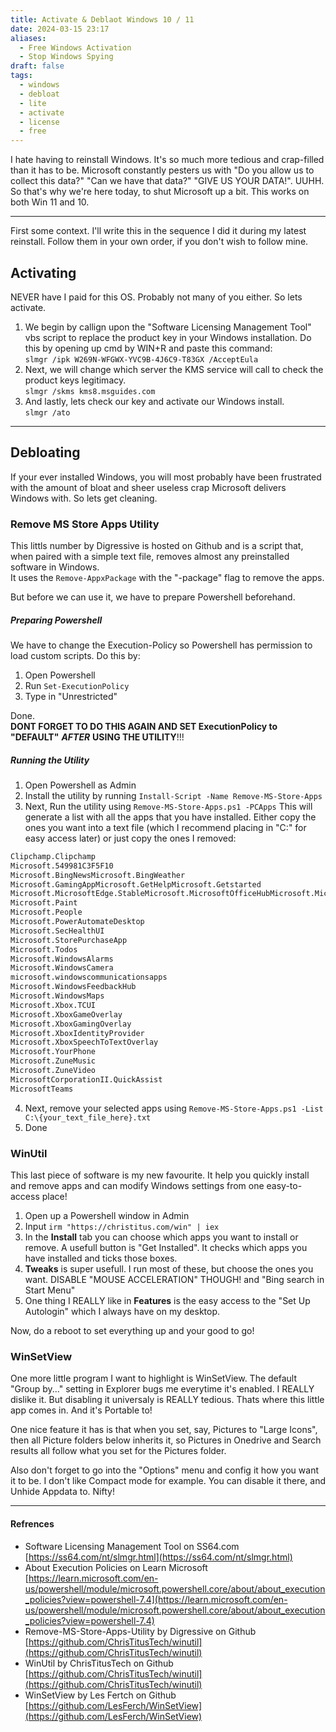 ```yaml
---
title: Activate & Deblaot Windows 10 / 11
date: 2024-03-15 23:17
aliases: 
  - Free Windows Activation
  - Stop Windows Spying
draft: false
tags:
  - windows
  - debloat
  - lite
  - activate
  - license
  - free
---
```

 
I hate having to reinstall Windows. It's so much more tedious and crap-filled than it has to be. Microsoft constantly pesters us with "Do you allow us to collect this data?" "Can we have that data?" "GIVE US YOUR DATA!". UUHH. So that's why we're here today, to shut Microsoft up a bit. This works on both Win 11 and 10.

---

First some context. I'll write this in the sequence I did it during my latest reinstall. Follow them in your own order, if you don't wish to follow mine.

## Activating

NEVER have I paid for this OS. Probably not many of you either. So lets activate.

1. We begin by callign upon the "Software Licensing Management Tool" vbs script to replace the product key in your Windows installation. Do this by opening up cmd by WIN+R and paste this command:  
    `slmgr /ipk W269N-WFGWX-YVC9B-4J6C9-T83GX /AcceptEula`
2. Next, we will change which server the KMS service will call to check the product keys legitimacy.  
    `slmgr /skms kms8.msguides.com`
3. And lastly, lets check our key and activate our Windows install.  
    `slmgr /ato`

---

## Debloating

If your ever installed Windows, you will most probably have been frustrated with the amount of bloat and sheer useless crap Microsoft delivers Windows with. So lets get cleaning.

### Remove MS Store Apps Utility

This littls number by Digressive is hosted on Github and is a script that, when paired with a simple text file, removes almost any preinstalled software in Windows.  
It uses the `Remove-AppxPackage` with the "-package" flag to remove the apps.

But before we can use it, we have to prepare Powershell beforehand.

##### Preparing Powershell

We have to change the Execution-Policy so Powershell has permission to load custom scripts. Do this by:

1. Open Powershell
2. Run `Set-ExecutionPolicy`
3. Type in "Unrestricted"

Done.  
****DONT FORGET TO DO THIS AGAIN AND SET ExecutionPolicy to "DEFAULT"**** _****AFTER****_ ****USING THE UTILITY****!!!

##### Running the Utility

1. Open Powershell as Admin
2. Install the utility by running `Install-Script -Name Remove-MS-Store-Apps`
3. Next, Run the utility using `Remove-MS-Store-Apps.ps1 -PCApps` This will generate a list with all the apps that you have installed. Either copy the ones you want into a text file (which I recommend placing in "C:\" for easy access later) or just copy the ones I removed:

```cmd
Clipchamp.Clipchamp
Microsoft.549981C3F5F10
Microsoft.BingNewsMicrosoft.BingWeather
Microsoft.GamingAppMicrosoft.GetHelpMicrosoft.Getstarted
Microsoft.MicrosoftEdge.StableMicrosoft.MicrosoftOfficeHubMicrosoft.MicrosoftSolitaireCollection
Microsoft.Paint
Microsoft.People
Microsoft.PowerAutomateDesktop
Microsoft.SecHealthUI
Microsoft.StorePurchaseApp
Microsoft.Todos
Microsoft.WindowsAlarms
Microsoft.WindowsCamera
microsoft.windowscommunicationsapps
Microsoft.WindowsFeedbackHub
Microsoft.WindowsMaps
Microsoft.Xbox.TCUI
Microsoft.XboxGameOverlay
Microsoft.XboxGamingOverlay
Microsoft.XboxIdentityProvider
Microsoft.XboxSpeechToTextOverlay
Microsoft.YourPhone
Microsoft.ZuneMusic
Microsoft.ZuneVideo
MicrosoftCorporationII.QuickAssist
MicrosoftTeams
```

4. Next, remove your selected apps using `Remove-MS-Store-Apps.ps1 -List C:\{your_text_file_here}.txt`
5. Done

### WinUtil

This last piece of software is my new favourite. It help you quickly install and remove apps and can modify Windows settings from one easy-to-access place!

1. Open up a Powershell window in Admin
2. Input `irm "https://christitus.com/win" | iex`
3. In the __Install__ tab you can choose which apps you want to install or remove. A usefull button is "Get Installed". It checks which apps you have installed and ticks those boxes.
4. __Tweaks__ is super usefull. I run most of these, but choose the ones you want. DISABLE "MOUSE ACCELERATION" THOUGH! and "Bing search in Start Menu"
5. One thing I REALLY like in __Features__ is the easy access to the "Set Up Autologin" which I always have on my desktop.

Now, do a reboot to set everything up and your good to go!

### WinSetView

One more little program I want to highlight is WinSetView. The default "Group by..." setting in Explorer bugs me everytime it's enabled. I REALLY dislike it. But disabling it universaly is REALLY tedious. Thats where this little app comes in. And it's Portable to!

One nice feature it has is that when you set, say, Pictures to "Large Icons", then all Picture folders below inherits it, so Pictures in Onedrive and Search results all follow what you set for the Pictures folder.

Also don't forget to go into the "Options" menu and config it how you want it to be. I don't like Compact mode for example. You can disable it there, and Unhide Appdata to. Nifty!

---

#### Refrences

- Software Licensing Management Tool on SS64.com  
	[https://ss64.com/nt/slmgr.html](https://ss64.com/nt/slmgr.html)
- About Execution Policies on Learn Microsoft  
	[https://learn.microsoft.com/en-us/powershell/module/microsoft.powershell.core/about/about_execution_policies?view=powershell-7.4](https://learn.microsoft.com/en-us/powershell/module/microsoft.powershell.core/about/about_execution_policies?view=powershell-7.4)
- Remove-MS-Store-Apps-Utility by Digressive on Github  
	[https://github.com/ChrisTitusTech/winutil](https://github.com/ChrisTitusTech/winutil)
- WinUtil by ChrisTitusTech on Github  
	[https://github.com/ChrisTitusTech/winutil](https://github.com/ChrisTitusTech/winutil)
- WinSetView by Les Fertch on Github  
	[https://github.com/LesFerch/WinSetView](https://github.com/LesFerch/WinSetView)